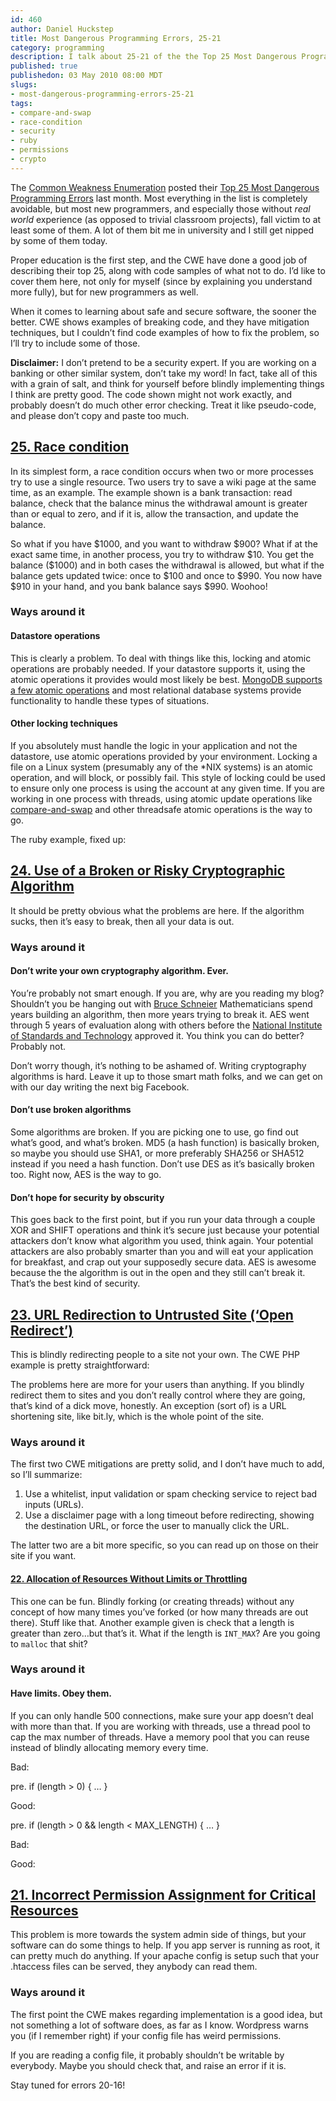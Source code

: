 ```yaml
--- 
id: 460
author: Daniel Huckstep
title: Most Dangerous Programming Errors, 25-21
category: programming
description: I talk about 25-21 of the the Top 25 Most Dangerous Programming Errors.
published: true
publishedon: 03 May 2010 08:00 MDT
slugs: 
- most-dangerous-programming-errors-25-21
tags: 
- compare-and-swap
- race-condition
- security
- ruby
- permissions
- crypto
---
```

The [Common Weakness Enumeration](http://cwe.mitre.org/) posted their
[Top 25 Most Dangerous Programming Errors](http://cwe.mitre.org/top25/)
last month. Most everything in the list is completely avoidable, but
most new programmers, and especially those without *real world*
experience (as opposed to trivial classroom projects), fall victim to at
least some of them. A lot of them bit me in university and I still get
nipped by some of them today.

Proper education is the first step, and the CWE have done a good job of
describing their top 25, along with code samples of what not to do. I’d
like to cover them here, not only for myself (since by explaining you
understand more fully), but for new programmers as well.

When it comes to learning about safe and secure software, the sooner the
better. CWE shows examples of breaking code, and they have mitigation
techniques, but I couldn’t find code examples of how to fix the problem,
so I’ll try to include some of those.

**Disclaimer:** I don’t pretend to be a security expert. If you are
working on a banking or other similar system, don’t take my word! In
fact, take all of this with a grain of salt, and think for yourself
before blindly implementing things I think are pretty good. The code
shown might not work exactly, and probably doesn’t do much other error
checking. Treat it like pseudo-code, and please don’t copy and paste too
much.

## [25. Race condition](http://cwe.mitre.org/data/definitions/362.html)

In its simplest form, a race condition occurs when two or more processes
try to use a single resource. Two users try to save a wiki page at the
same time, as an example. The example shown is a bank transaction: read
balance, check that the balance minus the withdrawal amount is greater
than or equal to zero, and if it is, allow the transaction, and update
the balance.

<script type="text/javascript" src="http://gist.github.com/387484.js?file=balance_update.rb">
</script>
So what if you have \$1000, and you want to withdraw \$900? What if at
the exact same time, in another process, you try to withdraw \$10. You
get the balance (\$1000) and in both cases the withdrawal is allowed,
but what if the balance gets updated twice: once to \$100 and once to
\$990. You now have \$910 in your hand, and you bank balance says \$990.
Woohoo!

### Ways around it

#### Datastore operations

This is clearly a problem. To deal with things like this, locking and
atomic operations are probably needed. If your datastore supports it,
using the atomic operations it provides would most likely be best.
[MongoDB supports a few atomic
operations](http://www.mongodb.org/display/DOCS/Atomic+Operations) and
most relational database systems provide functionality to handle these
types of situations.

#### Other locking techniques

If you absolutely must handle the logic in your application and not the
datastore, use atomic operations provided by your environment. Locking a
file on a Linux system (presumably any of the \*NIX systems) is an
atomic operation, and will block, or possibly fail. This style of
locking could be used to ensure only one process is using the account at
any given time. If you are working in one process with threads, using
atomic update operations like
[compare-and-swap](http://en.wikipedia.org/wiki/Compare-and-swap) and
other threadsafe atomic operations is the way to go.

The ruby example, fixed up:

<script type="text/javascript" src="http://gist.github.com/387484.js?file=better_balance_update.rb">
</script>
## [24. Use of a Broken or Risky Cryptographic Algorithm](http://cwe.mitre.org/data/definitions/327.html)

It should be pretty obvious what the problems are here. If the algorithm
sucks, then it’s easy to break, then all your data is out.

### Ways around it

#### Don’t write your own cryptography algorithm. Ever.

You’re probably not smart enough. If you are, why are you reading my
blog? Shouldn’t you be hanging out with [Bruce
Schneier](http://www.schneier.com/?) Mathematicians spend years building
an algorithm, then more years trying to break it. AES went through 5
years of evaluation along with others before the [National Institute of
Standards and
Technology](http://en.wikipedia.org/wiki/National_Institute_of_Standards_and_Technology)
approved it. You think you can do better? Probably not.

Don’t worry though, it’s nothing to be ashamed of. Writing cryptography
algorithms is hard. Leave it up to those smart math folks, and we can
get on with our day writing the next big Facebook.

#### Don’t use broken algorithms

Some algorithms are broken. If you are picking one to use, go find out
what’s good, and what’s broken. MD5 (a hash function) is basically
broken, so maybe you should use SHA1, or more preferably SHA256 or
SHA512 instead if you need a hash function. Don’t use DES as it’s
basically broken too. Right now, AES is the way to go.

#### Don’t hope for security by obscurity

This goes back to the first point, but if you run your data through a
couple XOR and SHIFT operations and think it’s secure just because your
potential attackers don’t know what algorithm you used, think again.
Your potential attackers are also probably smarter than you and will eat
your application for breakfast, and crap out your supposedly secure
data. AES is awesome because the the algorithm is out in the open and
they still can’t break it. That’s the best kind of security.

## [23. URL Redirection to Untrusted Site (‘Open Redirect’)](http://cwe.mitre.org/data/definitions/601.html)

This is blindly redirecting people to a site not your own. The CWE PHP
example is pretty straightforward:

<script type="text/javascript" src="http://gist.github.com/387484.js?file=bad_redirect.php">
</script>
The problems here are more for your users than anything. If you blindly
redirect them to sites and you don’t really control where they are
going, that’s kind of a dick move, honestly. An exception (sort of) is a
URL shortening site, like bit.ly, which is the whole point of the site.

### Ways around it

The first two CWE mitigations are pretty solid, and I don’t have much to
add, so I’ll summarize:

1.  Use a whitelist, input validation or spam checking service to reject
    bad inputs (URLs).
2.  Use a disclaimer page with a long timeout before redirecting,
    showing the destination URL, or force the user to manually click the
    URL.

The latter two are a bit more specific, so you can read up on those on
their site if you want.

#### [22. Allocation of Resources Without Limits or Throttling](http://cwe.mitre.org/data/definitions/770.html)

This one can be fun. Blindly forking (or creating threads) without any
concept of how many times you’ve forked (or how many threads are out
there). Stuff like that. Another example given is check that a length is
greater than zero…but that’s it. What if the length is `INT_MAX`? Are
you going to `malloc` that shit?

### Ways around it

#### Have limits. Obey them.

If you can only handle 500 connections, make sure your app doesn’t deal
with more than that. If you are working with threads, use a thread pool
to cap the max number of threads. Have a memory pool that you can reuse
instead of blindly allocating memory every time.

Bad:

pre. if (length \> 0) { … }

Good:

pre. if (length \> 0 && length \< MAX\_LENGTH) { … }

Bad:

<script type="text/javascript" src="http://gist.github.com/387484.js?file=bad_threads.rb">
</script>
Good:

<script type="text/javascript" src="http://gist.github.com/387484.js?file=good_threads.rb">
</script>
## [21. Incorrect Permission Assignment for Critical Resources](http://cwe.mitre.org/data/definitions/732.html)

This problem is more towards the system admin side of things, but your
software can do some things to help. If you app server is running as
root, it can pretty much do anything. If your apache config is setup
such that your .htaccess files can be served, they anybody can read
them.

### Ways around it

The first point the CWE makes regarding implementation is a good idea,
but not something a lot of software does, as far as I know. Wordpress
warns you (if I remember right) if your config file has weird
permissions.

If you are reading a config file, it probably shouldn’t be writable by
everybody. Maybe you should check that, and raise an error if it is.

Stay tuned for errors 20-16!

<p style="display: none">
EAVB\_DJHCMAKGZH

</p>
